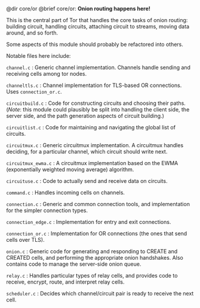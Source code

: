 @dir core/or
@brief core/or: **Onion routing happens here!**

This is the central part of Tor that handles the core tasks of onion routing:
building circuit, handling circuits, attaching circuit to streams, moving
data around, and so forth.

Some aspects of this module should probably be refactored into others.

Notable files here include:

`channel.c`
: Generic channel implementation. Channels handle sending and receiving cells
among tor nodes.

`channeltls.c`
: Channel implementation for TLS-based OR connections. Uses `connection_or.c`.

`circuitbuild.c`
: Code for constructing circuits and choosing their paths.  (*Note*:
this module could plausibly be split into handling the client side,
the server side, and the path generation aspects of circuit building.)

`circuitlist.c`
: Code for maintaining and navigating the global list of circuits.

`circuitmux.c`
: Generic circuitmux implementation. A circuitmux handles deciding, for a
particular channel, which circuit should write next.

`circuitmux_ewma.c`
: A circuitmux implementation based on the EWMA (exponentially
weighted moving average) algorithm.

`circuituse.c`
: Code to actually send and receive data on circuits.

`command.c`
: Handles incoming cells on channels.

`connection.c`
: Generic and common connection tools, and implementation for the simpler
connection types.

`connection_edge.c`
: Implementation for entry and exit connections.

`connection_or.c`
: Implementation for OR connections (the ones that send cells over TLS).

`onion.c`
: Generic code for generating and responding to CREATE and CREATED
cells, and performing the appropriate onion handshakes. Also contains
code to manage the server-side onion queue.

`relay.c`
: Handles particular types of relay cells, and provides code to receive,
encrypt, route, and interpret relay cells.

`scheduler.c`
: Decides which channel/circuit pair is ready to receive the next cell.

